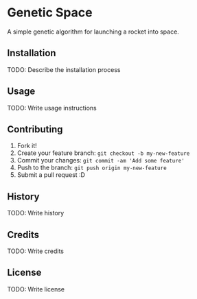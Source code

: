 # Genetic Space

A simple genetic algorithm for launching a rocket into space.


## Installation

TODO: Describe the installation process


## Usage

TODO: Write usage instructions


## Contributing

1. Fork it!
2. Create your feature branch: `git checkout -b my-new-feature`
3. Commit your changes: `git commit -am 'Add some feature'`
4. Push to the branch: `git push origin my-new-feature`
5. Submit a pull request :D


## History

TODO: Write history


## Credits

TODO: Write credits


## License

TODO: Write license
